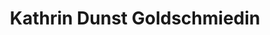 ---
title: "Kathrin Dunst Goldschmiedin"
url: /starzach/kathrin-dunst-goldschmiedin/
shop: Schmuck
---